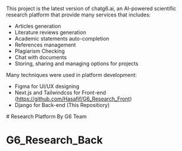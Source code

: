 This project is the latest version of chatg6.ai, an AI-powered scientific research platform that provide many services that includes:          
- Articles generation
- Literature reviews generation
- Academic statements auto-completion
- References management
- Plagiarism Checking
- Chat with documents
- Storing, sharing and managing options for projects
  
Many techniques were used in platform development:                     
- Figma for UI/UX designing
- Next.js and Tailwindcss for Front-end (https://github.com/Hasafif/G6_Research_Front)
- Django for Back-end (This Repositiory)

﻿# Research Platform By G6 Team
# G6_Research_Back

